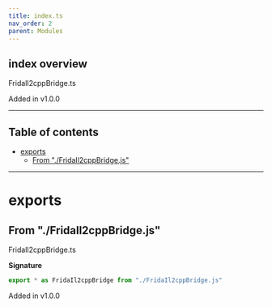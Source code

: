 ```yaml
---
title: index.ts
nav_order: 2
parent: Modules
---
```


## index overview

FridaIl2cppBridge.ts

Added in v1.0.0

---

<h2 class="text-delta">Table of contents</h2>

- [exports](#exports)
  - [From "./FridaIl2cppBridge.js"](#from-fridail2cppbridgejs)

---

# exports

## From "./FridaIl2cppBridge.js"

FridaIl2cppBridge.ts

**Signature**

```ts
export * as FridaIl2cppBridge from "./FridaIl2cppBridge.js"
```

Added in v1.0.0
